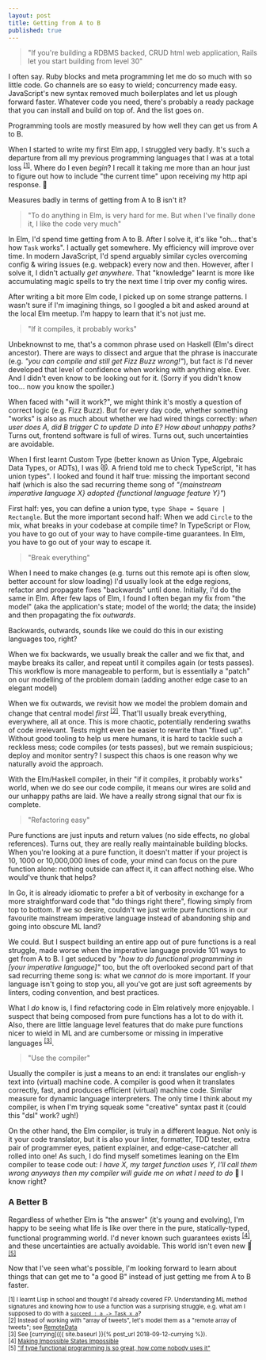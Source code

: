 ```yaml
---
layout: post
title: Getting from A to B
published: true
---
```

> "If you're building a RDBMS backed, CRUD html web application, Rails let you start building from level 30"

I often say. Ruby blocks and meta programming let me do so much with so little code. Go channels are so easy to wield; concurrency made easy. JavaScript's new syntax removed much boilerplates and let us plough forward faster. Whatever code you need, there's probably a ready package that you can install and build on top of. And the list goes on.

Programming tools are mostly measured by how well they can get us from A to B.

When I started to write my first Elm app, I struggled very badly. It's such a departure from all my previous programming languages that I was at a total loss <sup>[[1]](#footnote1)</sup>. Where do I even _begin_? I recall it taking me more than an hour just to figure out how to include "the current time" upon receiving my http api response. 🙈

Measures badly in terms of getting from A to B isn't it?

> "To do anything in Elm, is very hard for me. But when I've finally done it, I like the code very much"

In Elm, I'd spend time getting from A to B. After I solve it, it's like "oh... that's how `Task` works". I actually get somewhere. My efficiency will improve over time. In modern JavaScript, I'd spend arguably similar cycles overcoming config & wiring issues (e.g. webpack) every now and then. However, after I solve it, I didn't actually _get anywhere_. That "knowledge" learnt is more like accumulating magic spells to try the next time I trip over my config wires.

After writing a bit more Elm code, I picked up on some strange patterns. I wasn't sure if I'm imagining things, so I googled a bit and asked around at the local Elm meetup. I'm happy to learn that it's not just me.

> "If it compiles, it probably works"

Unbeknownst to me, that's a common phrase used on Haskell (Elm's direct ancestor). There are ways to dissect and argue that the phrase is inaccurate (e.g. _"you can compile and still get Fizz Buzz wrong!"_), but fact _is_ I'd never developed that level of confidence when working with anything else. Ever. And I didn't even know to be looking out for it. (Sorry if you didn't know too... now you know the spoiler.)

When faced with "will it work?", we might think it's mostly a question of correct logic (e.g. Fizz Buzz). But for every day code, whether something "works" is also as much about whether we had wired things correctly: _when user does A, did B trigger C to update D into E? How about unhappy paths?_ Turns out, frontend software is full of wires. Turns out, such uncertainties are avoidable.

When I first learnt Custom Type (better known as Union Type, Algebraic Data Types, or ADTs), I was 😻. A friend told me to check TypeScript, "it has union types". I looked and found it half true: missing the important second half (which is also the sad recurring theme song of _"{mainstream imperative language X} adopted {functional language feature Y}"_)

First half: yes, you can define a union type, `type Shape = Square | Rectangle`. But the more important second half: When we add `Circle` to the mix, what breaks in your codebase at compile time? In TypeScript or Flow, you have to go out of your way to have compile-time guarantees. In Elm, you have to go out of your way to escape it.

> "Break everything"

When I need to make changes (e.g. turns out this remote api is often slow, better account for slow loading) I'd usually look at the edge regions, refactor and propagate fixes "backwards" until done. Initially, I'd do the same in Elm. After few laps of Elm, I found I often began my fix from "the model" (aka the application's state; model of the world; the data; the inside) and then propagating the fix _outwards_.

Backwards, outwards, sounds like we could do this in our existing languages too, right?

When we fix backwards, we usually break the caller and we fix that, and maybe breaks its caller, and repeat until it compiles again (or tests passes). This workflow is more manageable to perform, but is essentially a "patch" on our modelling of the problem domain (adding another edge case to an elegant model)

When we fix outwards, we revisit how we model the problem domain and change that central model _first_ <sup>[[2]](#footnote2)</sup>. That'll usually break everything, everywhere, all at once. This is more chaotic, potentially rendering swaths of code irrelevant. Tests might even be easier to rewrite than "fixed up". Without good tooling to help us mere humans, it is hard to tackle such a reckless mess; code compiles (or tests passes), but we remain suspicious; deploy and monitor sentry? I suspect this chaos is one reason why we naturally avoid the approach.

With the Elm/Haskell compiler, in their "if it compiles, it probably works" world, when we do see our code compile, it means our wires are solid and our unhappy paths are laid. We have a really strong signal that our fix is complete.

> "Refactoring easy"

Pure functions are just inputs and return values (no side effects, no global references). Turns out, they are really really maintainable building blocks. When you're looking at a pure function, it doesn't matter if your project is 10, 1000 or 10,000,000 lines of code, your mind can focus on the pure function alone: nothing outside can affect it, it can affect nothing else. Who would've thunk that helps?

In Go, it is already idiomatic to prefer a bit of verbosity in exchange for a more straightforward code that "do things right there", flowing simply from top to bottom. If we so desire, couldn't we just write pure functions in our favourite mainstream imperative language instead of abandoning ship and going into obscure ML land?

We could. But I suspect building an entire app out of pure functions is a real struggle, made worse when the imperative language provide 101 ways to get from A to B. I get seduced by _"how to do functional programming in [your imperative language]"_ too, but the oft overlooked second part of that sad recurring theme song is: what we _cannot do_ is more important. If your language isn't going to stop you, all you've got are just soft agreements by linters, coding convention, and best practices.

What I _do_ know is, I find refactoring code in Elm relatively more enjoyable. I suspect that being composed from pure functions has a lot to do with it. Also, there are little language level features that do make pure functions nicer to wield in ML and are cumbersome or missing in imperative languages <sup>[[3]](#footnote3)</sup>.

> "Use the compiler"

Usually the compiler is just a means to an end: it translates our english-y text into (virtual) machine code. A compiler is good when it translates correctly, fast, and produces efficient (virtual) machine code. Similar measure for dynamic language interpreters. The only time I think about my compiler, is when I'm trying squeak some "creative" syntax past it (could this "dsl" work? ugh!)

On the other hand, the Elm compiler, is truly in a different league. Not only is it your code translator, but it is also your linter, formatter, TDD tester, extra pair of programmer eyes, patient explainer, and edge-case-catcher all rolled into one! As such, I do find myself sometimes leaning on the Elm compiler to tease code out: _I have X, my target function uses Y, I'll call them wrong anyways then my compiler will guide me on what I need to do_ 🤯 I know right?

### A Better B

Regardless of whether Elm is "the answer" (it's young and evolving), I'm happy to be seeing what life is like over there in the pure, statically-typed, functional programming world. I'd never known such guarantees exists <sup>[[4]](#footnote4)</sup>, and these uncertainties are actually avoidable. This world isn't even new 🤦 <sup>[[5]](#footnote5)</sup>

Now that I've seen what's possible, I'm looking forward to learn about things that can get me to "a good B" instead of just getting me from A to B faster.

<sub><a name="footnote1">[1]</a> I learnt Lisp in school and thought I'd already covered FP. Understanding ML method signatures and knowing how to use a function was a surprising struggle, e.g. what am I supposed to do with a [`succeed : a -> Task x a`](https://package.elm-lang.org/packages/elm-lang/core/latest/Task)?</sub><br/>
<sub><a name="footnote2">[2]</a> Instead of working with "array of tweets", let's model them as a "remote array of tweets"; see [RemoteData](http://blog.jenkster.com/2016/06/how-elm-slays-a-ui-antipattern.html)</sub><br/>
<sub><a name="footnote3">[3]</a> See [currying]({{ site.baseurl }}{% post_url 2018-09-12-currying %}).</sub><br/>
<sub><a name="footnote4">[4]</a> [Making Impossible States Impossible](https://www.youtube.com/watch?v=IcgmSRJHu_8)</sub><br/>
<sub><a name="footnote5">[5]</a> ["If type functional programming is so great, how come nobody uses it"](https://www.youtube.com/watch?v=oYk8CKH7OhE)</sub><br/>
